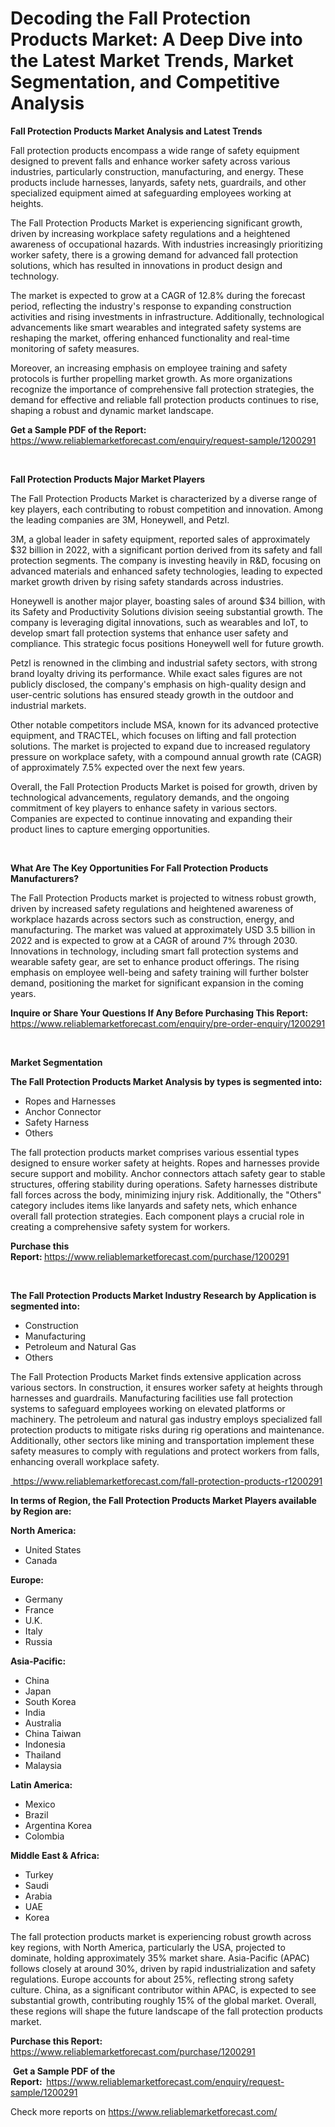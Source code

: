 <p><h1>Decoding the Fall Protection Products Market: A Deep Dive into the Latest Market Trends, Market Segmentation, and Competitive Analysis</h1></p><p><strong>Fall Protection Products Market Analysis and Latest Trends</strong></p>
<p><p>Fall protection products encompass a wide range of safety equipment designed to prevent falls and enhance worker safety across various industries, particularly construction, manufacturing, and energy. These products include harnesses, lanyards, safety nets, guardrails, and other specialized equipment aimed at safeguarding employees working at heights.</p><p>The Fall Protection Products Market is experiencing significant growth, driven by increasing workplace safety regulations and a heightened awareness of occupational hazards. With industries increasingly prioritizing worker safety, there is a growing demand for advanced fall protection solutions, which has resulted in innovations in product design and technology.</p><p>The market is expected to grow at a CAGR of 12.8% during the forecast period, reflecting the industry's response to expanding construction activities and rising investments in infrastructure. Additionally, technological advancements like smart wearables and integrated safety systems are reshaping the market, offering enhanced functionality and real-time monitoring of safety measures. </p><p>Moreover, an increasing emphasis on employee training and safety protocols is further propelling market growth. As more organizations recognize the importance of comprehensive fall protection strategies, the demand for effective and reliable fall protection products continues to rise, shaping a robust and dynamic market landscape.</p></p>
<p><strong>Get a Sample PDF of the Report:&nbsp;</strong> <a href="https://www.reliablemarketforecast.com/enquiry/request-sample/1200291?utm_campaign=2441&utm_medium=2&utm_source=Github&utm_content=ia&utm_term=17022025&utm_id=fall-protection-products">https://www.reliablemarketforecast.com/enquiry/request-sample/1200291</a></p>
<p>&nbsp;</p>
<p><strong>Fall Protection Products Major Market Players</strong></p>
<p><p>The Fall Protection Products Market is characterized by a diverse range of key players, each contributing to robust competition and innovation. Among the leading companies are 3M, Honeywell, and Petzl. </p><p>3M, a global leader in safety equipment, reported sales of approximately $32 billion in 2022, with a significant portion derived from its safety and fall protection segments. The company is investing heavily in R&D, focusing on advanced materials and enhanced safety technologies, leading to expected market growth driven by rising safety standards across industries.</p><p>Honeywell is another major player, boasting sales of around $34 billion, with its Safety and Productivity Solutions division seeing substantial growth. The company is leveraging digital innovations, such as wearables and IoT, to develop smart fall protection systems that enhance user safety and compliance. This strategic focus positions Honeywell well for future growth.</p><p>Petzl is renowned in the climbing and industrial safety sectors, with strong brand loyalty driving its performance. While exact sales figures are not publicly disclosed, the company's emphasis on high-quality design and user-centric solutions has ensured steady growth in the outdoor and industrial markets.</p><p>Other notable competitors include MSA, known for its advanced protective equipment, and TRACTEL, which focuses on lifting and fall protection solutions. The market is projected to expand due to increased regulatory pressure on workplace safety, with a compound annual growth rate (CAGR) of approximately 7.5% expected over the next few years.</p><p>Overall, the Fall Protection Products Market is poised for growth, driven by technological advancements, regulatory demands, and the ongoing commitment of key players to enhance safety in various sectors. Companies are expected to continue innovating and expanding their product lines to capture emerging opportunities.</p></p>
<p>&nbsp;</p>
<p><strong>What Are The Key Opportunities For Fall Protection Products Manufacturers?</strong></p>
<p><p>The Fall Protection Products market is projected to witness robust growth, driven by increased safety regulations and heightened awareness of workplace hazards across sectors such as construction, energy, and manufacturing. The market was valued at approximately USD 3.5 billion in 2022 and is expected to grow at a CAGR of around 7% through 2030. Innovations in technology, including smart fall protection systems and wearable safety gear, are set to enhance product offerings. The rising emphasis on employee well-being and safety training will further bolster demand, positioning the market for significant expansion in the coming years.</p></p>
<p><strong>Inquire or Share Your Questions If Any Before Purchasing This Report:</strong> <a href="https://www.reliablemarketforecast.com/enquiry/pre-order-enquiry/1200291?utm_campaign=2441&utm_medium=2&utm_source=Github&utm_content=ia&utm_term=17022025&utm_id=fall-protection-products">https://www.reliablemarketforecast.com/enquiry/pre-order-enquiry/1200291</a></p>
<p>&nbsp;</p>
<p><strong>Market Segmentation</strong></p>
<p><strong>The Fall Protection Products Market Analysis by types is segmented into:</strong></p>
<p><ul><li>Ropes and Harnesses</li><li>Anchor Connector</li><li>Safety Harness</li><li>Others</li></ul></p>
<p><p>The fall protection products market comprises various essential types designed to ensure worker safety at heights. Ropes and harnesses provide secure support and mobility. Anchor connectors attach safety gear to stable structures, offering stability during operations. Safety harnesses distribute fall forces across the body, minimizing injury risk. Additionally, the "Others" category includes items like lanyards and safety nets, which enhance overall fall protection strategies. Each component plays a crucial role in creating a comprehensive safety system for workers.</p></p>
<p><strong>Purchase this Report:&nbsp;</strong><a href="https://www.reliablemarketforecast.com/purchase/1200291?utm_campaign=2441&utm_medium=2&utm_source=Github&utm_content=ia&utm_term=17022025&utm_id=fall-protection-products">https://www.reliablemarketforecast.com/purchase/1200291</a></p>
<p>&nbsp;</p>
<p><strong>The Fall Protection Products Market Industry Research by Application is segmented into:</strong></p>
<p><ul><li>Construction</li><li>Manufacturing</li><li>Petroleum and Natural Gas</li><li>Others</li></ul></p>
<p><p>The Fall Protection Products Market finds extensive application across various sectors. In construction, it ensures worker safety at heights through harnesses and guardrails. Manufacturing facilities use fall protection systems to safeguard employees working on elevated platforms or machinery. The petroleum and natural gas industry employs specialized fall protection products to mitigate risks during rig operations and maintenance. Additionally, other sectors like mining and transportation implement these safety measures to comply with regulations and protect workers from falls, enhancing overall workplace safety.</p></p>
<p><a href="https://www.reliablemarketforecast.com/fall-protection-products-r1200291?utm_campaign=2441&utm_medium=2&utm_source=Github&utm_content=ia&utm_term=17022025&utm_id=fall-protection-products">&nbsp;https://www.reliablemarketforecast.com/fall-protection-products-r1200291</a></p>
<p><strong>In terms of Region, the Fall Protection Products Market Players available by Region are:</strong></p>
<p>
    <p> <strong> North America: </strong>
        <ul>
            <li>United States</li>
            <li>Canada</li>
        </ul>
        </p> 
    <p> <strong> Europe: </strong>
        <ul>
            <li>Germany</li>
            <li>France</li>
            <li>U.K.</li>
            <li>Italy</li>
            <li>Russia</li>
        </ul>
        </p> 
    <p> <strong> Asia-Pacific: </strong>
        <ul>
            <li>China</li>
            <li>Japan</li>
            <li>South Korea</li>
            <li>India</li>
            <li>Australia</li>
            <li>China Taiwan</li>
            <li>Indonesia</li>
            <li>Thailand</li>
            <li>Malaysia</li>
        </ul>
        </p> 
    <p> <strong> Latin America: </strong>
        <ul>
            <li>Mexico</li>
            <li>Brazil</li>
            <li>Argentina Korea</li>
            <li>Colombia</li>
        </ul>
        </p> 
    <p> <strong> Middle East & Africa: </strong>
        <ul>
            <li>Turkey</li>
            <li>Saudi</li>
            <li>Arabia</li>
            <li>UAE</li>
            <li>Korea</li>
        </ul>
    </p>
    </p>
<p><p>The fall protection products market is experiencing robust growth across key regions, with North America, particularly the USA, projected to dominate, holding approximately 35% market share. Asia-Pacific (APAC) follows closely at around 30%, driven by rapid industrialization and safety regulations. Europe accounts for about 25%, reflecting strong safety culture. China, as a significant contributor within APAC, is expected to see substantial growth, contributing roughly 15% of the global market. Overall, these regions will shape the future landscape of the fall protection products market.</p></p>
<p><strong>Purchase this Report: </strong><a href="https://www.reliablemarketforecast.com/purchase/1200291?utm_campaign=2441&utm_medium=2&utm_source=Github&utm_content=ia&utm_term=17022025&utm_id=fall-protection-products">https://www.reliablemarketforecast.com/purchase/1200291</a></p>
<p>&nbsp;<strong>Get a Sample PDF of the Report:&nbsp;&nbsp;</strong><a href="https://www.reliablemarketforecast.com/enquiry/request-sample/1200291?utm_campaign=2441&utm_medium=2&utm_source=Github&utm_content=ia&utm_term=17022025&utm_id=fall-protection-products">https://www.reliablemarketforecast.com/enquiry/request-sample/1200291</a></p>
<p><strong></strong></p>
<p>Check more reports on <a href="https://www.reliablemarketforecast.com/?utm_campaign=2441&utm_medium=2&utm_source=Github&utm_content=ia&utm_term=17022025&utm_id=fall-protection-products">https://www.reliablemarketforecast.com/</a></p>